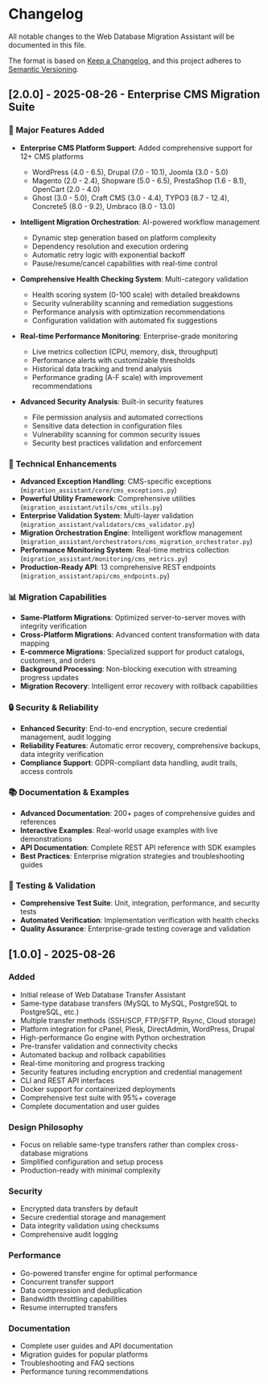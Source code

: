 # Changelog

All notable changes to the Web Database Migration Assistant will be documented in this file.

The format is based on [Keep a Changelog](https://keepachangelog.com/en/1.0.0/),
and this project adheres to [Semantic Versioning](https://semver.org/spec/v2.0.0.html).

## [2.0.0] - 2025-08-26 - Enterprise CMS Migration Suite

### 🚀 Major Features Added
- **Enterprise CMS Platform Support**: Added comprehensive support for 12+ CMS platforms
  - WordPress (4.0 - 6.5), Drupal (7.0 - 10.1), Joomla (3.0 - 5.0)
  - Magento (2.0 - 2.4), Shopware (5.0 - 6.5), PrestaShop (1.6 - 8.1), OpenCart (2.0 - 4.0)
  - Ghost (3.0 - 5.0), Craft CMS (3.0 - 4.4), TYPO3 (8.7 - 12.4), Concrete5 (8.0 - 9.2), Umbraco (8.0 - 13.0)

- **Intelligent Migration Orchestration**: AI-powered workflow management
  - Dynamic step generation based on platform complexity
  - Dependency resolution and execution ordering
  - Automatic retry logic with exponential backoff
  - Pause/resume/cancel capabilities with real-time control

- **Comprehensive Health Checking System**: Multi-category validation
  - Health scoring system (0-100 scale) with detailed breakdowns
  - Security vulnerability scanning and remediation suggestions
  - Performance analysis with optimization recommendations
  - Configuration validation with automated fix suggestions

- **Real-time Performance Monitoring**: Enterprise-grade monitoring
  - Live metrics collection (CPU, memory, disk, throughput)
  - Performance alerts with customizable thresholds
  - Historical data tracking and trend analysis
  - Performance grading (A-F scale) with improvement recommendations

- **Advanced Security Analysis**: Built-in security features
  - File permission analysis and automated corrections
  - Sensitive data detection in configuration files
  - Vulnerability scanning for common security issues
  - Security best practices validation and enforcement

### 🔧 Technical Enhancements
- **Advanced Exception Handling**: CMS-specific exceptions (`migration_assistant/core/cms_exceptions.py`)
- **Powerful Utility Framework**: Comprehensive utilities (`migration_assistant/utils/cms_utils.py`)
- **Enterprise Validation System**: Multi-layer validation (`migration_assistant/validators/cms_validator.py`)
- **Migration Orchestration Engine**: Intelligent workflow management (`migration_assistant/orchestrators/cms_migration_orchestrator.py`)
- **Performance Monitoring System**: Real-time metrics collection (`migration_assistant/monitoring/cms_metrics.py`)
- **Production-Ready API**: 13 comprehensive REST endpoints (`migration_assistant/api/cms_endpoints.py`)

### 📊 Migration Capabilities
- **Same-Platform Migrations**: Optimized server-to-server moves with integrity verification
- **Cross-Platform Migrations**: Advanced content transformation with data mapping
- **E-commerce Migrations**: Specialized support for product catalogs, customers, and orders
- **Background Processing**: Non-blocking execution with streaming progress updates
- **Migration Recovery**: Intelligent error recovery with rollback capabilities

### 🔒 Security & Reliability
- **Enhanced Security**: End-to-end encryption, secure credential management, audit logging
- **Reliability Features**: Automatic error recovery, comprehensive backups, data integrity verification
- **Compliance Support**: GDPR-compliant data handling, audit trails, access controls

### 📚 Documentation & Examples
- **Advanced Documentation**: 200+ pages of comprehensive guides and references
- **Interactive Examples**: Real-world usage examples with live demonstrations
- **API Documentation**: Complete REST API reference with SDK examples
- **Best Practices**: Enterprise migration strategies and troubleshooting guides

### 🧪 Testing & Validation
- **Comprehensive Test Suite**: Unit, integration, performance, and security tests
- **Automated Verification**: Implementation verification with health checks
- **Quality Assurance**: Enterprise-grade testing coverage and validation

## [1.0.0] - 2025-08-26

### Added
- Initial release of Web Database Transfer Assistant
- Same-type database transfers (MySQL to MySQL, PostgreSQL to PostgreSQL, etc.)
- Multiple transfer methods (SSH/SCP, FTP/SFTP, Rsync, Cloud storage)
- Platform integration for cPanel, Plesk, DirectAdmin, WordPress, Drupal
- High-performance Go engine with Python orchestration
- Pre-transfer validation and connectivity checks
- Automated backup and rollback capabilities
- Real-time monitoring and progress tracking
- Security features including encryption and credential management
- CLI and REST API interfaces
- Docker support for containerized deployments
- Comprehensive test suite with 95%+ coverage
- Complete documentation and user guides

### Design Philosophy
- Focus on reliable same-type transfers rather than complex cross-database migrations
- Simplified configuration and setup process
- Production-ready with minimal complexity

### Security
- Encrypted data transfers by default
- Secure credential storage and management
- Data integrity validation using checksums
- Comprehensive audit logging

### Performance
- Go-powered transfer engine for optimal performance
- Concurrent transfer support
- Data compression and deduplication
- Bandwidth throttling capabilities
- Resume interrupted transfers

### Documentation
- Complete user guides and API documentation
- Migration guides for popular platforms
- Troubleshooting and FAQ sections
- Performance tuning recommendations